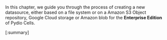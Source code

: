 In this chapter, we guide you through the process of creating a new datasource, either based on a file system or on a Amazon S3  Object repository, Google Cloud storage or Amazon blob for the **Enterprise Edition** of Pydio Cells.

[:summary]